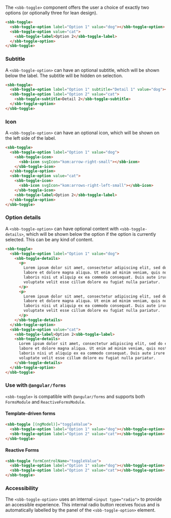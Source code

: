 The `<sbb-toggle>` component offers the user a choice of exactly two options
(or optionally three for lean design).

```html
<sbb-toggle>
  <sbb-toggle-option label="Option 1" value="dog"></sbb-toggle-option>
  <sbb-toggle-option value="cat">
    <sbb-toggle-label>Option 2</sbb-toggle-label>
  </sbb-toggle-option>
</sbb-toggle>
```

### Subtitle

A `<sbb-toggle-option>` can have an optional subtitle, which will be shown below the label.
The subtitle will be hidden on selection.

```html
<sbb-toggle>
  <sbb-toggle-option label="Option 1" subtitle="Detail 1" value="dog"></sbb-toggle-option>
  <sbb-toggle-option label="Option 2" value="cat">
    <sbb-toggle-subtitle>Detail 2</sbb-toggle-subtitle>
  </sbb-toggle-option>
</sbb-toggle>
```

### Icon

A `<sbb-toggle-option>` can have an optional icon, which will be shown on the left side of
the label.

```html
<sbb-toggle>
  <sbb-toggle-option label="Option 1" value="dog">
    <sbb-toggle-icon>
      <sbb-icon svgIcon="kom:arrow-right-small"></sbb-icon>
    </sbb-toggle-icon>
  </sbb-toggle-option>
  <sbb-toggle-option value="cat">
    <sbb-toggle-icon>
      <sbb-icon svgIcon="kom:arrows-right-left-small"></sbb-icon>
    </sbb-toggle-icon>
    <sbb-toggle-label>Option 2</sbb-toggle-label>
  </sbb-toggle-option>
</sbb-toggle>
```

### Option details

A `<sbb-toggle-option>` can have optional content with `<sbb-toggle-details>`, which will be shown
below the option if the option is currently selected. This can be any kind of content.

```html
<sbb-toggle>
  <sbb-toggle-option label="Option 1" value="dog">
    <sbb-toggle-details>
      <p>
        Lorem ipsum dolor sit amet, consectetur adipiscing elit, sed do eiusmod tempor incididunt ut
        labore et dolore magna aliqua. Ut enim ad minim veniam, quis nostrud exercitation ullamco
        laboris nisi ut aliquip ex ea commodo consequat. Duis aute irure dolor in reprehenderit in
        voluptate velit esse cillum dolore eu fugiat nulla pariatur.
      </p>
      <p>
        Lorem ipsum dolor sit amet, consectetur adipiscing elit, sed do eiusmod tempor incididunt ut
        labore et dolore magna aliqua. Ut enim ad minim veniam, quis nostrud exercitation ullamco
        laboris nisi ut aliquip ex ea commodo consequat. Duis aute irure dolor in reprehenderit in
        voluptate velit esse cillum dolore eu fugiat nulla pariatur.
      </p>
    </sbb-toggle-details>
  </sbb-toggle-option>
  <sbb-toggle-option value="cat">
    <sbb-toggle-label>Option 2<sbb-toggle-label>
    <sbb-toggle-details>
      Lorem ipsum dolor sit amet, consectetur adipiscing elit, sed do eiusmod tempor incididunt ut
      labore et dolore magna aliqua. Ut enim ad minim veniam, quis nostrud exercitation ullamco
      laboris nisi ut aliquip ex ea commodo consequat. Duis aute irure dolor in reprehenderit in
      voluptate velit esse cillum dolore eu fugiat nulla pariatur.
    </sbb-toggle-details>
  </sbb-toggle-option>
</sbb-toggle>
```

### Use with `@angular/forms`

`<sbb-toggle>` is compatible with `@angular/forms` and supports both `FormsModule`
and `ReactiveFormsModule`.

#### Template-driven forms

```html
<sbb-toggle [(ngModel)]="toggleValue">
  <sbb-toggle-option label="Option 1" value="dog"></sbb-toggle-option>
  <sbb-toggle-option label="Option 2" value="cat"></sbb-toggle-option>
</sbb-toggle>
```

#### Reactive Forms

```html
<sbb-toggle formControlName="toggleValue">
  <sbb-toggle-option label="Option 1" value="dog"></sbb-toggle-option>
  <sbb-toggle-option label="Option 2" value="cat"></sbb-toggle-option>
</sbb-toggle>
```

### Accessibility

The `<sbb-toggle-option>` uses an internal `<input type="radio">` to provide an accessible experience.
This internal radio button receives focus and is automatically labelled by the panel of the
`<sbb-toggle-option>` element.
